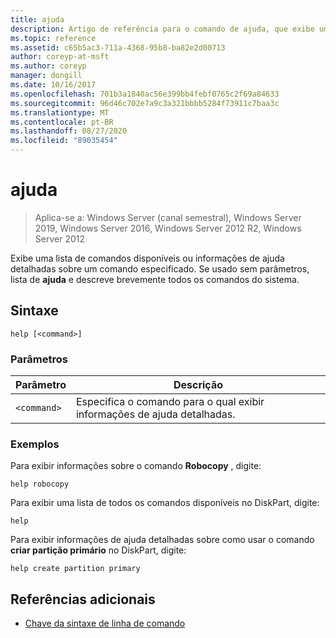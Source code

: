 ```yaml
---
title: ajuda
description: Artigo de referência para o comando de ajuda, que exibe uma lista dos comandos disponíveis ou informações de ajuda detalhadas sobre um comando especificado.
ms.topic: reference
ms.assetid: c65b5ac3-711a-4368-95b8-ba82e2d00713
author: coreyp-at-msft
ms.author: coreyp
manager: dongill
ms.date: 10/16/2017
ms.openlocfilehash: 701b3a1840ac56e399bb4febf0765c2f69a84633
ms.sourcegitcommit: 96d46c702e7a9c3a321bbbb5284f73911c7baa3c
ms.translationtype: MT
ms.contentlocale: pt-BR
ms.lasthandoff: 08/27/2020
ms.locfileid: "89035454"
---
```

# <a name="help"></a>ajuda

> Aplica-se a: Windows Server (canal semestral), Windows Server 2019, Windows Server 2016, Windows Server 2012 R2, Windows Server 2012

Exibe uma lista de comandos disponíveis ou informações de ajuda detalhadas sobre um comando especificado. Se usado sem parâmetros, lista de **ajuda** e descreve brevemente todos os comandos do sistema.

## <a name="syntax"></a>Sintaxe

```
help [<command>]
```

### <a name="parameters"></a>Parâmetros

| Parâmetro | Descrição |
| --------- | ----------- |
| `<command>` | Especifica o comando para o qual exibir informações de ajuda detalhadas. |

### <a name="examples"></a>Exemplos

Para exibir informações sobre o comando **Robocopy** , digite:

```
help robocopy
```

Para exibir uma lista de todos os comandos disponíveis no DiskPart, digite:

```
help
```

Para exibir informações de ajuda detalhadas sobre como usar o comando **criar partição primário** no DiskPart, digite:

```
help create partition primary
```

## <a name="additional-references"></a>Referências adicionais

- [Chave da sintaxe de linha de comando](command-line-syntax-key.md)
